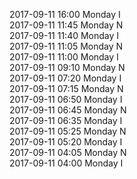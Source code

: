 2017-09-11 16:00 Monday  I  
2017-09-11 11:45 Monday  N  
2017-09-11 11:40 Monday  I  
2017-09-11 11:05 Monday  N  
2017-09-11 11:00 Monday  I  
2017-09-11 09:10 Monday  N  
2017-09-11 07:20 Monday  I  
2017-09-11 07:15 Monday  N  
2017-09-11 06:50 Monday  I  
2017-09-11 06:45 Monday  N  
2017-09-11 06:35 Monday  I  
2017-09-11 05:25 Monday  N  
2017-09-11 05:20 Monday  I  
2017-09-11 04:05 Monday  N  
2017-09-11 04:00 Monday  I  
